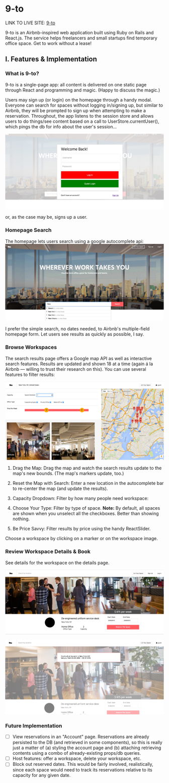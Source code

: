 # 9-to

LINK TO LIVE SITE: [9-to][heroku]

[heroku]:http://nineto.heroku.com

9-to is an Airbnb-inspired web application built using Ruby on Rails and React.js. The service helps freelancers and small startups find temporary office space. Get to work without a lease!

## I. Features & Implementation

### What is 9-to?
9-to is a single-page app: all content is delivered on one static page through React and programming and magic. (Happy to discuss the magic.)

Users may sign up (or login) on the homepage through a handy modal. Everyone can search for spaces without logging in/signing up, but similar to Airbnb, they will be prompted to sign up when attempting to make a reservation. Throughout, the app listens to the session store and allows users to do things/see content based on a call to UserStore.currentUser(), which pings the db for info about the user's session...

![login]

or, as the case may be, signs up a user.

### Homepage Search
The homepage lets users search using a google autocomplete api:
![home_search]

I prefer the simple search, no dates needed, to Airbnb's multiple-field homepage form. Let users see results as quickly as possible, I say.

### Browse Workspaces
The search results page offers a Google map API as well as interactive search features. Results are updated and shown 18 at a time (again á la Airbnb — willing to trust their research on this). You can use several features to filter results:

![workspace_idx]

1. Drag the Map:
Drag the map and watch the search results update to the map's new bounds. (The map's markers update, too.)

2. Reset the Map with Search:
Enter a new location in the autocomplete bar to re-center the map (and update the results).

3. Capacity Dropdown:
Filter by how many people need workspace:

4. Choose Your Type:
Filter by type of space. **Note:** By default, all spaces are shown when you unselect all the checkboxes. Better than showing nothing.

5. Be Price Savvy:
Filter results by price using the handy ReactSlider.

Choose a workspace by clicking on a marker or on the workspace image.

### Review Workspace Details & Book
See details for the workspace on the details page.

![workspace_detail]

![workspace_detail_res]

### Future Implementation
- [ ] View reservations in an "Account" page. Reservations are already persisted to the DB (and retrieved in some components), so this is really just a matter of (a) styling the account page and (b) attaching retrieving contents using a combo of already-existing props/db queries.
- [ ] Host features: offer a workspace, delete your workspace, etc.
- [ ] Block out reserved dates. This would be fairly involved, realistically, since each space would need to track its reservations relative to its capacity for any given date.

[home_search]: ./docs/images/home_search.jpg
[login]: ./docs/images/login.jpg
[workspace_idx]: ./docs/images/workspace_idx2.jpg
[workspace_detail]: ./docs/images/workspace_detail.jpg
[workspace_detail_res]: ./docs/images/workspace_detail_res.jpg
